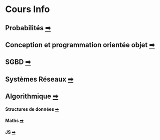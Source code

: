 # Cours Info
## Probabilités [➡](./cours/a2proba.md)

## Conception et programmation orientée objet [➡](./cours/a2cpoa.md)

## SGBD [➡](./cours/a2sgbd.md)

## Systèmes Réseaux [➡](./cours/a2reseaux.md)

## Algorithmique [➡](./cours/a2algo.md)

#### Structures de données [➡](./cours/a1str.md)

#### Maths [➡](./cours/a1maths.md)

#### JS [➡](./cours/javascript.md)
